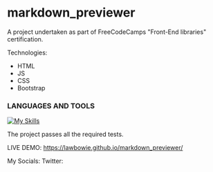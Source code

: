 # markdown_previewer
A project undertaken as part of FreeCodeCamps "Front-End libraries" certification.

Technologies:
- HTML
- JS
- CSS
- Bootstrap

### LANGUAGES AND TOOLS
[![My Skills](https://skillicons.dev/icons?i=js,html,css,python,github,linkedin,vscode,react,bootstrap)](https://skillicons.dev)

The project passes all the required tests.

LIVE DEMO: https://lawbowie.github.io/markdown_previewer/

My Socials:
Twitter:

